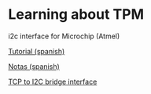 Learning about TPM
==================

i2c interface for Microchip (Atmel)

[Tutorial (spanish)](LEEME.md)

[Notas (spanish)](notas.txt)

[TCP to I2C bridge interface](tcp2i2c/README.md)
